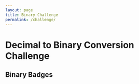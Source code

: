 ```yaml
---
layout: page
title: Binary Challenge
permalink: /challenge/
---
```

<html lang="en">
<head>
  <meta charset="UTF-8">
  <title>Binary Conversion Challenge</title>
  <style>
    /* Your CSS styles can be placed here */
    /* Example styles for badges */
    .binary-digit {
      font-size: 24px;
      margin: 0 4px;
    }
    .binary-one {
      color: green; /* Color for '1' in the badge */
    }
  </style>
</head>
<body>
  <h1>Decimal to Binary Conversion Challenge</h1>

  <div id="conversionChallenge">
    <!-- The challenge items will be dynamically generated here -->
    <!-- Each challenge will include a decimal number and input field -->
  </div>

  <h2>Binary Badges</h2>
  <div id="binaryBadge">
    <!-- The binary badges earned by the user will be displayed here -->
    <!-- Example: 110 (representing two badges earned) -->
  </div>

  <script>
    const decimalNumbers = [10, 25, 36, 47, 58, 100]; // Added an extra challenge number
    const numberOfChallenges = decimalNumbers.length;

    const userProgress = {
      challengesCompleted: 0,
      badgesEarned: 0
    };

    function generateConversionChallenge() {
      const challengeSection = document.getElementById('conversionChallenge');

      decimalNumbers.forEach((number, index) => {
        const challengeDiv = document.createElement('div');
        challengeDiv.classList.add('challenge-item');

        let challengeText;
        if (index === numberOfChallenges - 1) {
          // If it's the last challenge, make it a special challenge question
          challengeText = 'What is the binary representation of 100?';
        } else {
          challengeText = `Decimal Number: ${number}`;
        }

        const decimalLabel = document.createElement('label');
        decimalLabel.textContent = challengeText;
        challengeDiv.appendChild(decimalLabel);

        const inputField = document.createElement('input');
        inputField.setAttribute('type', 'text');
        inputField.setAttribute('placeholder', 'Enter Binary');
        inputField.classList.add('binary-input');
        challengeDiv.appendChild(inputField);

        const checkButton = document.createElement('button');
        checkButton.textContent = 'Check Answer';
        checkButton.addEventListener('click', () => {
          const userAnswer = inputField.value.trim();
          const correctAnswer = convertToBinary(number);

          if (userAnswer === correctAnswer) {
            alert('Correct! Great job.');

            userProgress.challengesCompleted++;
            awardBinaryBadge();

            // Check if all challenges are completed
            if (userProgress.challengesCompleted === numberOfChallenges) {
              alert('Congratulations! All challenges completed!');
              // You can add any other action when all challenges are completed here
            }
          } else {
            alert('Incorrect. Try again!');
          }
        });
        challengeDiv.appendChild(checkButton);

        challengeSection.appendChild(challengeDiv);
      });
    }

    function awardBinaryBadge() {
      const binaryBadgeElement = document.getElementById('binaryBadge');
      binaryBadgeElement.innerHTML = '';

      const badgeEarned = checkBadgeCriteria();

      if (badgeEarned) {
        userProgress.badgesEarned++;
      }

      for (let i = 0; i < userProgress.badgesEarned; i++) {
        const span = document.createElement('span');
        span.textContent = '1';
        span.classList.add('binary-digit', 'binary-one');
        binaryBadgeElement.appendChild(span);
      }
    }

    function checkBadgeCriteria() {
      const challengesThreshold = 3; // Threshold for challenges completed for badge earning
      const challengesCompleted = userProgress.challengesCompleted;
      const specialChallengeCompleted = challengesCompleted === numberOfChallenges - 1;
      const threeOutOfFiveCompleted = challengesCompleted >= 3;

      return specialChallengeCompleted || threeOutOfFiveCompleted;
    }

    function convertToBinary(decimalNumber) {
      return (decimalNumber >>> 0).toString(2);
    }

    function andGate(input1, input2) {
      return input1 === '1' && input2 === '1' ? '1' : '0';
    }

    function orGate(input1, input2) {
      return input1 === '1' || input2 === '1' ? '1' : '0';
    }

    // checkButton to incorporate logic gates
    checkButton.addEventListener('click', () => {
      const userAnswer = inputField.value.trim();
      const correctAnswer = convertToBinary(number);

      if (userAnswer === correctAnswer) {
        alert('Correct! Great job.');

        userProgress.challengesCompleted++;
        awardBinaryBadge();

        // Check if all challenges are completed
        if (userProgress.challengesCompleted === numberOfChallenges) {
          alert('Congratulations! All challenges completed!');
          // You can add any other action when all challenges are completed here
        }
      } else {
        alert('Incorrect. Try again!');
      }

    window.onload = function () {
      generateConversionChallenge();
    };
  </script>
</body>
</html>
